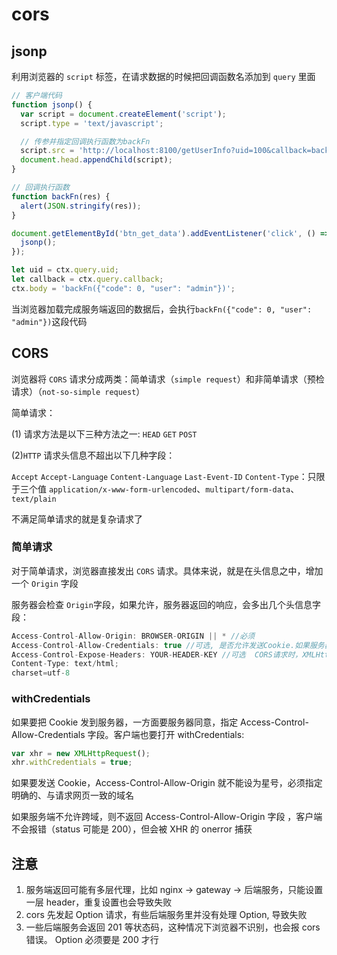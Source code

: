 # cors

## jsonp

利用浏览器的 `script` 标签，在请求数据的时候把回调函数名添加到 `query` 里面

```js
// 客户端代码
function jsonp() {
  var script = document.createElement('script');
  script.type = 'text/javascript';

  // 传参并指定回调执行函数为backFn
  script.src = 'http://localhost:8100/getUserInfo?uid=100&callback=backFn';
  document.head.appendChild(script);
}

// 回调执行函数
function backFn(res) {
  alert(JSON.stringify(res));
}

document.getElementById('btn_get_data').addEventListener('click', () => {
  jsonp();
});
```

```js
let uid = ctx.query.uid;
let callback = ctx.query.callback;
ctx.body = 'backFn({"code": 0, "user": "admin"})';
```

当浏览器加载完成服务端返回的数据后，会执行`backFn({"code": 0, "user": "admin"})`这段代码

## CORS

浏览器将 `CORS` 请求分成两类：简单请求（`simple request`）和非简单请求（预检请求）（`not-so-simple request`）

简单请求：

(1) 请求方法是以下三种方法之一: `HEAD` `GET` `POST`

(2)`HTTP` 请求头信息不超出以下几种字段：

`Accept`
`Accept-Language`
`Content-Language`
`Last-Event-ID`
`Content-Type`：只限于三个值 `application/x-www-form-urlencoded`、`multipart/form-data`、`text/plain`

不满足简单请求的就是复杂请求了

### 简单请求

对于简单请求，浏览器直接发出 `CORS` 请求。具体来说，就是在头信息之中，增加一个 `Origin` 字段

服务器会检查 `Origin`字段，如果允许，服务器返回的响应，会多出几个头信息字段：

```js
Access-Control-Allow-Origin: BROWSER-ORIGIN || * //必须
Access-Control-Allow-Credentials: true //可选, 是否允许发送Cookie.如果服务器不允许发送Cookie，删除即可
Access-Control-Expose-Headers: YOUR-HEADER-KEY //可选  CORS请求时，XMLHttpRequest对象的getResponseHeader()方法只能拿到6个基本字段：Cache-Control、Content-Language、Content-Type、Expires、Last-Modified、Pragma。如果想拿到其他字段，就必须在Access-Control-Expose-Headers里面指定
Content-Type: text/html;
charset=utf-8
```

### withCredentials

如果要把 Cookie 发到服务器，一方面要服务器同意，指定 Access-Control-Allow-Credentials 字段。客户端也要打开 withCredentials:

```js
var xhr = new XMLHttpRequest();
xhr.withCredentials = true;
```

如果要发送 Cookie，Access-Control-Allow-Origin 就不能设为星号，必须指定明确的、与请求网页一致的域名

如果服务端不允许跨域，则不返回 Access-Control-Allow-Origin 字段 ，客户端不会报错（status 可能是 200），但会被 XHR 的 onerror 捕获

## 注意

1. 服务端返回可能有多层代理，比如 nginx -> gateway -> 后端服务，只能设置一层 header，重复设置也会导致失败
2. cors 先发起 Option 请求，有些后端服务里并没有处理 Option, 导致失败
3. 一些后端服务会返回 201 等状态码，这种情况下浏览器不识别，也会报 cors 错误。 Option 必须要是 200 才行

